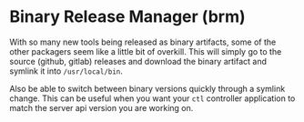 # Binary Release Manager (brm)

With so many new tools being released as binary artifacts, some of the other packagers seem like a little bit of overkill.  This will simply go to the source (github, gitlab) releases and download the binary artifact and symlink it into `/usr/local/bin`.

Also be able to switch between binary versions quickly through a symlink change.  This can be useful when you want your `ctl` controller application to match the server api version you are working on.
